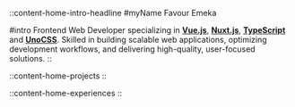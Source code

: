 ::content-home-intro-headline
#myName
Favour Emeka

#intro 
Frontend Web Developer specializing in [**Vue.js**](https://vuejs.org), [**Nuxt.js**](https://nuxt.com), 
[**TypeScript**](https://www.typescriptlang.org) and [**UnoCSS**](https://unocss.dev). Skilled in building scalable web applications, 
optimizing development workflows, and delivering high-quality, user-focused solutions.
::

::content-home-projects
::

::content-home-experiences
::